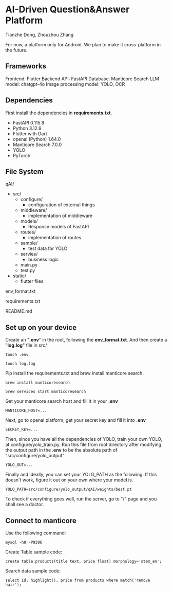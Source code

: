 # AI-Driven Question&Answer Platform

Tianzhe Dong, Zhouzhou Zhang

For now, a platform only for Android. We plan to make it cross-platform in the future.

## Frameworks

Frontend: Flutter
Backend API: FastAPI
Database: Manticore Search
LLM model: chatgpt-4o
Image processing model: YOLO, OCR

## Dependencies

First install the dependencies in **requirements.txt**.

- FastAPI 0.115.8
- Python 3.12.9
- Flutter with Dart
- openai (Python) 1.64.0
- Manticore Search 7.0.0
- YOLO
- PyTorch

## File System

qAI/

-   src/
    -   configure/
        -   configuration of external things
    -   middleware/
        -   implementation of middleware
    -   models/
        -   Response models of FastAPI
    -   routes/
        -   implementation of routes
    -   sample/
        -   test data for YOLO
    -   servies/
        -   business logic
    -   main.py
    -   test.py
-   static/
    -   flutter files

env_format.txt

requirements.txt

README.md

## Set up on your device

Create an "**.env**" in the root, following the **env_format.txt**. And then create a "**log.log**" file in src/

    touch .env

    touch log.log

Pip install the requirements.txt and brew install manticore search.

    brew install manticoresearch

    brew services start manticoresearch

Get your manticore search host and fill it in your **.env**

    MANTICORE_HOST=...

Next, go to openai platform, get your secret key and fill it into **.env**

    SECRET_KEY=...

Then, since you have all the dependencies of YOLO, train your own YOLO, at configure/yolo_train.py. Run this file from root directory after modifying the output path in the .**env** to be the absolute path of "src/configure/yolo_output"

    YOLO_OUT=...

Finally and ideally, you can set your YOLO_PATH as the following. If this doesn't work, figure it out on your own where your model is.

    YOLO_PATH=src/configure/yolo_output/qAI/weights/best.pt

To check if everything goes well, run the server, go to "/" page and you shall see a doctor.



## Connect to manticore

Use the following command:

    mysql -h0 -P9306

Create Table sample code:

    create table products(title text, price float) morphology='stem_en';

Search data sample code:

    select id, highlight(), price from products where match('remove hair');
